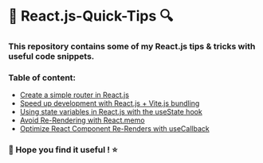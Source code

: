 # 📘 React.js-Quick-Tips 🔍

### This repository contains some of my React.js tips & tricks with useful code snippets.

### Table of content:
- [Create a simple router in React.js](https://github.com/DanielT-Dev/React.js-Quick-Tips/blob/main/Router.md)
- [Speed up development with React.js + Vite.js bundling
](https://github.com/DanielT-Dev/React.js-Quick-Tips/blob/main/Vite.md)
- [Using state variables in React.js with the useState hook](https://github.com/DanielT-Dev/React.js-Quick-Tips/blob/main/State.md)
- [Avoid Re-Rendering with React.memo](https://github.com/DanielT-Dev/React.js-Quick-Tips/blob/main/Memo.md)
- [Optimize React Component Re-Renders with useCallback](https://github.com/DanielT-Dev/React.js-Quick-Tips/blob/main/useCallback.md)

### 🚀 Hope you find it useful ! ⭐
